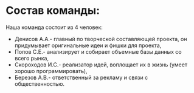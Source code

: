 # Состав команды:
Наша команда состоит из 4 человек: 
* Денисов А.А.- главный по творческой составляющей проекта, он придумывает оригинальные идеи и фишки для проекта, 
* Попов С.Е.- анализирует и собирает объемные базы данных со всего рынка,
* Скороходов И.С.- реализатор идей, воплощает их в жизнь (умеет хорошо программировать), 
* Березов А.В.- ответственный за рекламу и связи с общественностью.